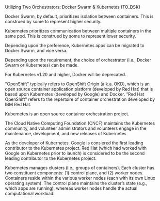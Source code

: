 


Utilizing Two Orchestrators: Docker Swarm &amp; Kubernetes (TO_DSK)

Docker Swarm, by default, prioritizes isolation between containers. This is construed by some to represent higher security.

Kubernetes prioritizes communication between multiple containers in the same pod. This is construed by some to represent lower security.

Depending upon the preference, Kubernetes apps can be migrated to Docker Swarm, and vice versa.

Depending upon the requirement, the choice of orchestrator (i.e., Docker Swarm or Kubernetes) can be made.


For Kubernetes v1.20 and higher, Docker will be deprecated.



"OpenShift" typically refers to OpenShift Origin (a.k.a. OKD), which is an open source container application platform (developed by Red Hat) that is based upon Kubernetes (developed by Google) and Docker. "Red Hat OpenShift" refers to the repertoire of container orchestration developed by IBM Red Hat.



Kubernetes is an open source container orchestration project. 

The Cloud Native Computing Foundation (CNCF) maintains the Kubernetes community, and volunteer administrators and volunteers engage in the maintenance, development, and new releases of Kubernetes


As the developer of Kubernetes, Google is consiered the first leading contributor to the Kubernetes project. Red Hat (which had worked with Google on Kubernetes prior to launch) is considered to be the second leading contributor to the Kubernetes project.


Kubernetes manages clusters (i.e., groups of containers). Each cluster has two constituent components: (1) control plane, and (2) worker nodes. Containers reside within the various worker nodes (each with its own Linux operating system). The control plane maintains the cluster’s state (e.g., which apps are running), whereas worker nodes handle the actual computational workload.





